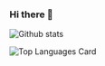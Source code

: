 ### Hi there 👋

![Github stats](https://github-readme-stats.vercel.app/api?username=shinedwardc&theme=highcontrast&show_icons=true&count_private=true)

![Top Languages Card](https://github-readme-stats.vercel.app/api/top-langs/?username=shinedwardc)

<!--
**shinedwardc/shinedwardc** is a ✨ _special_ ✨ repository because its `README.md` (this file) appears on your GitHub profile.

Here are some ideas to get you started:

- 🔭 I’m currently working on ...
- 🌱 I’m currently learning ...
- 👯 I’m looking to collaborate on ...
- 🤔 I’m looking for help with ...
- 💬 Ask me about ...
- 📫 How to reach me: ...
- 😄 Pronouns: ...
- ⚡ Fun fact: ...
-->
